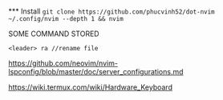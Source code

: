 #
*** Install
`git clone https://github.com/phucvinh52/dot-nvim ~/.config/nvim --depth 1 && nvim`

SOME COMMAND STORED
```
<leader> ra //rename file
```
https://github.com/neovim/nvim-lspconfig/blob/master/doc/server_configurations.md

https://wiki.termux.com/wiki/Hardware_Keyboard

